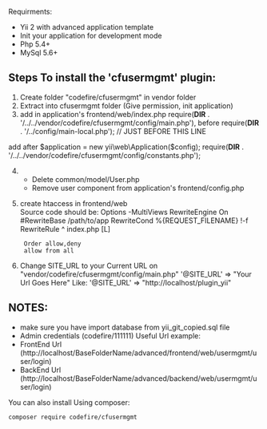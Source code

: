 Requirments:
* Yii 2 with advanced application template
* Init your application for development mode
* Php 5.4+
* MySql 5.6+

Steps To install the 'cfusermgmt' plugin:
-----------------------------------------------------------------------------------------
1. Create folder "codefire/cfusermgmt" in vendor folder
2. Extract into cfusermgmt folder (Give permission, init application)
3. add in application's frontend/web/index.php 
require(__DIR__ . '/../../vendor/codefire/cfusermgmt/config/main.php'),
before
require(__DIR__ . '/../config/main-local.php');   // JUST BEFORE THIS LINE


add after $application = new yii\web\Application($config);
require(__DIR__ . '/../../vendor/codefire/cfusermgmt/config/constants.php');

4.  - Delete common/model/User.php
    - Remove user component from application's frontend/config.php
    
5. create htaccess in frontend/web    
	Source code should be:
		<IfModule mod_rewrite.c>
			Options -MultiViews
			RewriteEngine On
			#RewriteBase /path/to/app
			RewriteCond %{REQUEST_FILENAME} !-f
			RewriteRule ^ index.php [L]
		</IfModule>

		Order allow,deny
		allow from all

6. Change SITE_URL to your Current URL on "vendor/codefire/cfusermgmt/config/main.php"
'@SITE_URL' => "Your Url Goes Here"
Like: 
'@SITE_URL' => "http://localhost/plugin_yii"

NOTES:
-----------------------------
* make sure you have import database from yii_git_copied.sql file
* Admin credentials (codefire/111111)
Useful Url example:
* FrontEnd Url (http://localhost/BaseFolderName/advanced/frontend/web/usermgmt/user/login)
* BackEnd Url (http://localhost/BaseFolderName/advanced/backend/web/usermgmt/user/login)


You can also install Using composer:

	composer require codefire/cfusermgmt





















        

